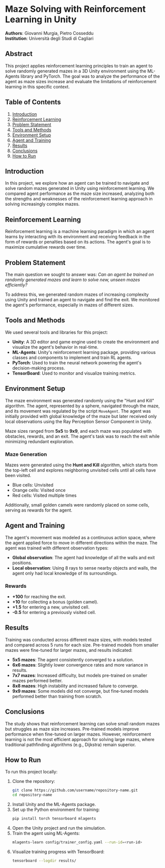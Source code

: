 # Maze Solving with Reinforcement Learning in Unity

**Authors**: Giovanni Murgia, Pietro Cosseddu  
**Institution**: Università degli Studi di Cagliari

## Abstract

This project applies reinforcement learning principles to train an agent to solve randomly generated mazes in a 3D Unity environment using the ML-Agents library and PyTorch. The goal was to analyze the performance of the agent as maze sizes increase and evaluate the limitations of reinforcement learning in this specific context.

## Table of Contents

1. [Introduction](#introduction)
2. [Reinforcement Learning](#reinforcement-learning)
3. [Problem Statement](#problem-statement)
4. [Tools and Methods](#tools-and-methods)
5. [Environment Setup](#environment-setup)
6. [Agent and Training](#agent-and-training)
7. [Results](#results)
8. [Conclusions](#conclusions)
9. [How to Run](#how-to-run)

## Introduction

In this project, we explore how an agent can be trained to navigate and solve random mazes generated in Unity using reinforcement learning. We compared agent performance as the maze size increased, analyzing both the strengths and weaknesses of the reinforcement learning approach in solving increasingly complex mazes.

## Reinforcement Learning

Reinforcement learning is a machine learning paradigm in which an agent learns by interacting with its environment and receiving feedback in the form of rewards or penalties based on its actions. The agent's goal is to maximize cumulative rewards over time.

## Problem Statement

The main question we sought to answer was: _Can an agent be trained on randomly generated mazes and learn to solve new, unseen mazes efficiently?_

To address this, we generated random mazes of increasing complexity using Unity and trained an agent to navigate and find the exit. We monitored the agent's performance, especially in mazes of different sizes.

## Tools and Methods

We used several tools and libraries for this project:

- **Unity**: A 3D editor and game engine used to create the environment and visualize the agent's behavior in real-time.
- **ML-Agents**: Unity's reinforcement learning package, providing various classes and components to implement and train RL agents.
- **PyTorch**: Used to train the neural network powering the agent's decision-making process.
- **TensorBoard**: Used to monitor and visualize training metrics.

## Environment Setup

The maze environment was generated randomly using the "Hunt and Kill" algorithm. The agent, represented by a sphere, navigated through the maze, and its movement was regulated by the script `MoveAgent`. The agent was initially provided with global knowledge of the maze but later received only local observations using the Ray Perception Sensor Component in Unity.

Maze sizes ranged from **5x5** to **9x9**, and each maze was populated with obstacles, rewards, and an exit. The agent's task was to reach the exit while minimizing redundant exploration.

### Maze Generation

Mazes were generated using the **Hunt and Kill** algorithm, which starts from the top-left cell and explores neighboring unvisited cells until all cells have been visited.

- Blue cells: Unvisited
- Orange cells: Visited once
- Red cells: Visited multiple times

Additionally, small golden camels were randomly placed on some cells, serving as rewards for the agent.

## Agent and Training

The agent's movement was modeled as a continuous action space, where the agent applied force to move in different directions within the maze. The agent was trained with different observation types:

- **Global observation**: The agent had knowledge of all the walls and exit positions.
- **Local observation**: Using 8 rays to sense nearby objects and walls, the agent only had local knowledge of its surroundings.

### Rewards

- **+100** for reaching the exit.
- **+10** for collecting a bonus (golden camel).
- **+1.5** for entering a new, unvisited cell.
- **-0.5** for entering a previously visited cell.

## Results

Training was conducted across different maze sizes, with models tested and compared across 5 runs for each size. Pre-trained models from smaller mazes were fine-tuned for larger mazes, and results indicated:

- **5x5 mazes**: The agent consistently converged to a solution.
- **6x6 mazes**: Slightly lower convergence rates and more variance in results.
- **7x7 mazes**: Increased difficulty, but models pre-trained on smaller mazes performed better.
- **8x8 mazes**: High instability and increased failure to converge.
- **9x9 mazes**: Some models did not converge, but fine-tuned models performed better than training from scratch.

## Conclusions

The study shows that reinforcement learning can solve small random mazes but struggles as maze size increases. Pre-trained models improve performance when fine-tuned on larger mazes. However, reinforcement learning is not the most efficient approach for solving large mazes, where traditional pathfinding algorithms (e.g., Dijkstra) remain superior.

## How to Run

To run this project locally:

1. Clone the repository:
   ```bash
   git clone https://github.com/username/repository-name.git
   cd repository-name
2. Install Unity and the ML-Agents package.
3. Set up the Python environment for training:
   ```bash
   pip install torch tensorboard mlagents
4. Open the Unity project and run the simulation.
5. Train the agent using ML-Agents:
   ```bash
   mlagents-learn config/trainer_config.yaml --run-id=<run-id>
6. Visualize training progress with TensorBoard:
   ```bash
   tensorboard --logdir results/

